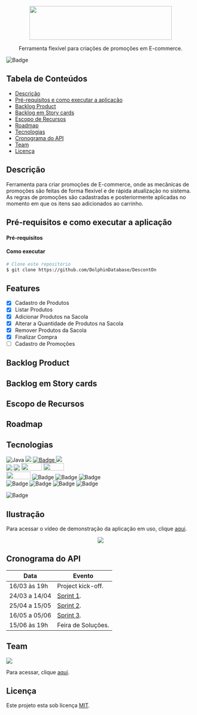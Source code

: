 
<p align="center">
  <img src="https://github.com/DolphinDatabase/DescontOn/blob/ae0723a5cdc64e651feb224440760adb710a2965/Imagens/DescontOn.png" height="90" width="380" />
</p>
<p align="center"> Ferramenta flexível para criações de promoções em E-commerce. </p>

![Badge](https://img.shields.io/badge/STATUS-DESENVOLVIMENTO-yellow?style=flat-square&logo=)


## Tabela de Conteúdos

 * [Descrição](#descrição)
 * [Pré-requisitos e como executar a aplicação](#pré-requisitos-e-como-executar-a-aplicação)
 * [Backlog Product](#backlog-product) 
 * [Backlog em Story cards](#backlog-em-story-cards)   
 * [Escopo de Recursos](#escopo-de-recursos)
 * [Roadmap](#roadmap)
 * [Tecnologias](#tecnologias)
 * [Cronograma do API](#cronograma-do-api)
 * [Team](#team)
 * [Licença](#licença)


## Descrição

Ferramenta para criar promoções de E-commerce, onde as mecânicas de promoções são feitas de forma flexível e de rápida atualização no sistema. As regras de promoções são cadastradas e posteriormente aplicadas no momento em que os itens sao adicionados ao carrinho. 

## Pré-requisitos e como executar a aplicação
  
 #### **Pré-requisitos** 


 #### **Como executar** 
  
```bash
# Clone este repositório
$ git clone https://github.com/DolphinDatabase/DescontOn
```

## Features

- [x] Cadastro de Produtos
- [x] Listar Produtos
- [x] Adicionar Produtos na Sacola
- [x] Alterar a Quantidade de Produtos na Sacola
- [x] Remover Produtos da Sacola
- [x] Finalizar Compra
- [ ] Cadastro de Promoções 

## Backlog Product 

## Backlog em Story cards

## Escopo de Recursos

## Roadmap

## Tecnologias
![Java](https://img.shields.io/badge/-java-E34A86?style=flat-square&logo=java)
<img src="https://img.shields.io/badge/-Slack-E01563?style=flat-square&logo=Slack&logoColor=white"/>
<a href="https://dolphin-database.atlassian.net/jira/software/projects/API/boards/1" target="_blank">![Badge](https://img.shields.io/badge/Jira-blue?style=flat-square&logo=jira) </a>
<img src="https://img.shields.io/badge/-Notion-000000?style=flat-square&logo=Notion&logoColor=white"/><br/>
<img src="https://img.shields.io/badge/Bootstrap-563D7C?style=flat-square&logo=bootstrap&logoColor=white"/>
<img src="https://img.shields.io/badge/Spring-6DB33F?style=flat-square&logo=spring&logoColor=white"/>
<img width="55" height="20" src="https://img.shields.io/badge/HTML5-E34F26?style=for-the-badge&logo=html5&logoColor=white"/>
<img width="55" height="20" src="https://img.shields.io/badge/CSS3-1572B6?style=for-the-badge&logo=css3&logoColor=white"/><br/>
<img width="65" height="20" src="https://img.shields.io/badge/jQuery-0769AD?style=for-the-badge&logo=jquery&logoColor=white"/>
![Badge](https://img.shields.io/badge/Figma-lightgray?style=flat-square&logo=figma)
![Badge](https://img.shields.io/badge/Oracle-red?style=flat-square&logo=oracle)
![Badge](https://img.shields.io/badge/Boxicons-brown?style=flat-square&logo=hackthebox)<br/>
![Badge](https://img.shields.io/badge/Maven-orange?style=flat-square&logo=apachemaven)
![Badge](https://img.shields.io/badge/SQL-blue?style=flat-square&logo=sql)
![Badge](https://img.shields.io/badge/Thymeleaf-darkgreen?style=flat-square&logo=thymeleaf)
![Badge](https://img.shields.io/badge/JavaScript-lightgrey?style=flat-square&logo=javascript)<br/>

![Badge](https://img.shields.io/badge/MADE&nbsp;by&nbsp;DolphinDatabase-grey?style=for-the-badge&logo=dev.to)
<!--<img width="120" height="100" src="https://forthebadge.com/images/badges/made-with-java.svg"/>-->

## Ilustração
 
 Para acessar o vídeo de demonstração da aplicação em uso, clique [aqui](#).
 <p align="center">
  <img src="https://github.com/DolphinDatabase/DescontOn/blob/77799b686b550953158f53f9e3088283afa17141/Imagens/API.gif">
</p>

 
## Cronograma do API
 
| Data | Evento |
| -------| --------- |
| 16/03 às 19h  | Project kick-off. |
| 24/03 a 14/04 | [Sprint 1](https://github.com/DolphinDatabase/DescontOn/tree/Sprint-1). |
| 25/04 a 15/05 | [Sprint 2](#). |
| 16/05 a 05/06 | [Sprint 3](#). |
| 15/06 às 19h | Feira de Soluções. |

## Team 
<a href="https://github.com/beamedeiros" target="_blank"><img src="https://github.com/DolphinDatabase/DescontOn/blob/7c2c3004a0b81c5232b0d5b0929eae8ffcb4c6ed/Imagens/Team/BeatrizMedeiros.png" target="_blank"></a>

Para acessar, clique [aqui](https://github.com/DolphinDatabase/API3/wiki/Development-Team). 

## Licença  

Este projeto esta sob licença [MIT](https://github.com/DolphinDatabase/SGBD_Health/blob/main/LICENSE).

